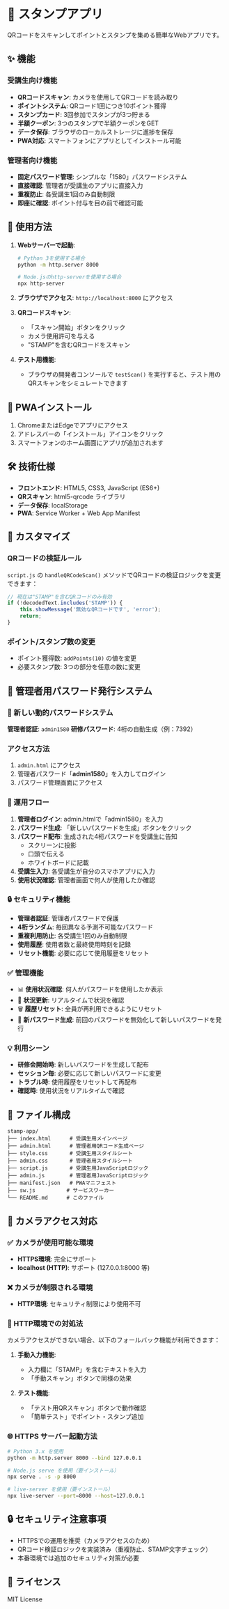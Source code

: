 # 🎫 スタンプアプリ

QRコードをスキャンしてポイントとスタンプを集める簡単なWebアプリです。

## ✨ 機能

### 受講生向け機能
- **QRコードスキャン**: カメラを使用してQRコードを読み取り
- **ポイントシステム**: QRコード1回につき10ポイント獲得
- **スタンプカード**: 3回参加でスタンプが3つ貯まる
- **半額クーポン**: 3つのスタンプで半額クーポンをGET
- **データ保存**: ブラウザのローカルストレージに進捗を保存
- **PWA対応**: スマートフォンにアプリとしてインストール可能

### 管理者向け機能
- **固定パスワード管理**: シンプルな「1580」パスワードシステム
- **直接確認**: 管理者が受講生のアプリに直接入力
- **重複防止**: 各受講生1回のみ自動制限
- **即座に確認**: ポイント付与を目の前で確認可能

## 🚀 使用方法

1. **Webサーバーで起動**:
   ```bash
   # Python 3を使用する場合
   python -m http.server 8000

   # Node.jsのhttp-serverを使用する場合
   npx http-server
   ```

2. **ブラウザでアクセス**:
   `http://localhost:8000` にアクセス

3. **QRコードスキャン**:
   - 「スキャン開始」ボタンをクリック
   - カメラ使用許可を与える
   - "STAMP"を含むQRコードをスキャン

4. **テスト用機能**:
   - ブラウザの開発者コンソールで `testScan()` を実行すると、テスト用のQRスキャンをシミュレートできます

## 📱 PWAインストール

1. ChromeまたはEdgeでアプリにアクセス
2. アドレスバーの「インストール」アイコンをクリック
3. スマートフォンのホーム画面にアプリが追加されます

## 🛠️ 技術仕様

- **フロントエンド**: HTML5, CSS3, JavaScript (ES6+)
- **QRスキャン**: html5-qrcode ライブラリ
- **データ保存**: localStorage
- **PWA**: Service Worker + Web App Manifest

## 🔧 カスタマイズ

### QRコードの検証ルール
`script.js` の `handleQRCodeScan()` メソッドでQRコードの検証ロジックを変更できます：

```javascript
// 現在は"STAMP"を含むQRコードのみ有効
if (!decodedText.includes('STAMP')) {
    this.showMessage('無効なQRコードです', 'error');
    return;
}
```

### ポイント/スタンプ数の変更
- ポイント獲得数: `addPoints(10)` の値を変更
- 必要スタンプ数: 3つの部分を任意の数に変更

## 🔧 管理者用パスワード発行システム

### 🎯 新しい動的パスワードシステム
**管理者認証**: `admin1580`
**研修パスワード**: 4桁の自動生成（例：7392）

### アクセス方法
1. `admin.html` にアクセス
2. 管理者パスワード「**admin1580**」を入力してログイン
3. パスワード管理画面にアクセス

### 🚀 運用フロー
1. **管理者ログイン**: admin.htmlで「admin1580」を入力
2. **パスワード生成**: 「新しいパスワードを生成」ボタンをクリック
3. **パスワード配布**: 生成された4桁パスワードを受講生に告知
   - スクリーンに投影
   - 口頭で伝える
   - ホワイトボードに記載
4. **受講生入力**: 各受講生が自分のスマホアプリに入力
5. **使用状況確認**: 管理者画面で何人が使用したか確認

### 🔒 セキュリティ機能
- **管理者認証**: 管理者パスワードで保護
- **4桁ランダム**: 毎回異なる予測不可能なパスワード
- **重複利用防止**: 各受講生1回のみ自動制限
- **使用履歴**: 使用者数と最終使用時刻を記録
- **リセット機能**: 必要に応じて使用履歴をリセット

### ✅ 管理機能
- 📊 **使用状況確認**: 何人がパスワードを使用したか表示
- 🔄 **状況更新**: リアルタイムで状況を確認
- 🗑️ **履歴リセット**: 全員が再利用できるようにリセット
- 🎲 **新パスワード生成**: 前回のパスワードを無効化して新しいパスワードを発行

### 💡 利用シーン
- **研修会開始時**: 新しいパスワードを生成して配布
- **セッション毎**: 必要に応じて新しいパスワードに変更
- **トラブル時**: 使用履歴をリセットして再配布
- **確認時**: 使用状況をリアルタイムで確認

## 📂 ファイル構成

```
stamp-app/
├── index.html      # 受講生用メインページ
├── admin.html      # 管理者用QRコード生成ページ
├── style.css       # 受講生用スタイルシート
├── admin.css       # 管理者用スタイルシート
├── script.js       # 受講生用JavaScriptロジック
├── admin.js        # 管理者用JavaScriptロジック
├── manifest.json   # PWAマニフェスト
├── sw.js          # サービスワーカー
└── README.md      # このファイル
```

## 📱 カメラアクセス対応

### ✅ カメラが使用可能な環境
- **HTTPS環境**: 完全にサポート
- **localhost (HTTP)**: サポート (127.0.0.1:8000 等)

### ❌ カメラが制限される環境
- **HTTP環境**: セキュリティ制限により使用不可

### 🔧 HTTP環境での対処法
カメラアクセスができない場合、以下のフォールバック機能が利用できます：

1. **手動入力機能**:
   - 入力欄に「STAMP」を含むテキストを入力
   - 「手動スキャン」ボタンで同様の効果

2. **テスト機能**:
   - 「テスト用QRスキャン」ボタンで動作確認
   - 「簡単テスト」でポイント・スタンプ追加

### 🌐 HTTPS サーバー起動方法
```bash
# Python 3.x を使用
python -m http.server 8000 --bind 127.0.0.1

# Node.js serve を使用（要インストール）
npx serve . -s -p 8000

# live-server を使用（要インストール）
npx live-server --port=8000 --host=127.0.0.1
```

## 🔒 セキュリティ注意事項

- HTTPSでの運用を推奨（カメラアクセスのため）
- QRコード検証ロジックを実装済み（重複防止、STAMP文字チェック）
- 本番環境では追加のセキュリティ対策が必要

## 📄 ライセンス

MIT License